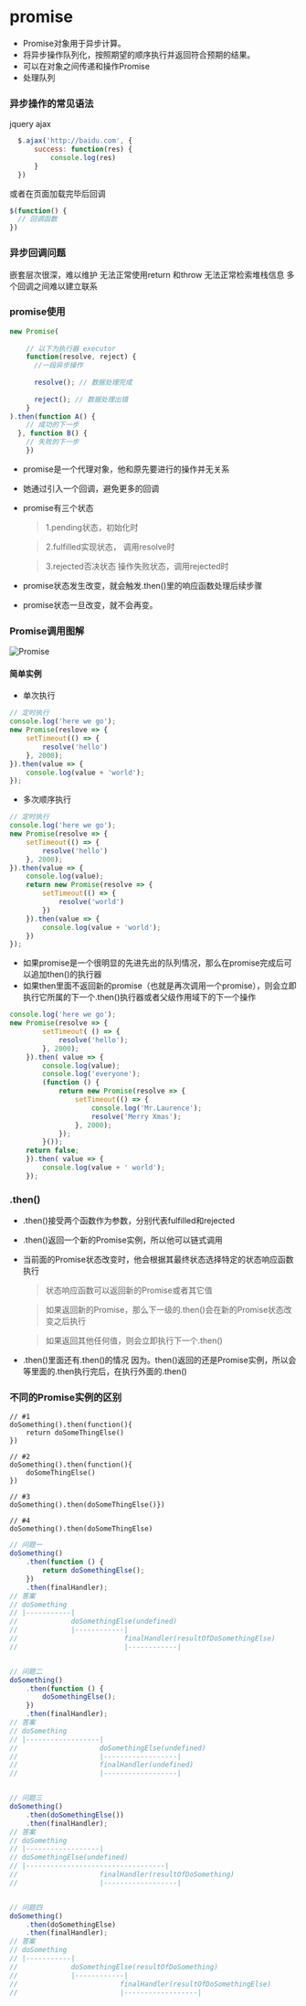 # promise
* Promise对象用于异步计算。
* 将异步操作队列化，按照期望的顺序执行并返回符合预期的结果。
* 可以在对象之间传递和操作Promise
* 处理队列
### 异步操作的常见语法
  jquery ajax
```javascript
  $.ajax('http://baidu.com', {
      success: function(res) {
          console.log(res)
      }
  })
  ```
  或者在页面加载完毕后回调
```javascript
$(function() {
  // 回调函数
})
```
### 异步回调问题
嵌套层次很深，难以维护
无法正常使用return 和throw
无法正常检索堆栈信息
多个回调之间难以建立联系

### promise使用
````javascript
new Promise(
    
    // 以下为执行器 executor
    function(resolve, reject) {
      //一段异步操作
      
      resolve(); // 数据处理完成
      
      reject(); // 数据处理出错 
    }
).then(function A() {
    // 成功的下一步
  }, function B() {
    // 失败的下一步
    })
````
* promise是一个代理对象，他和原先要进行的操作并无关系
* 她通过引入一个回调，避免更多的回调
* promise有三个状态
    > 1.pending状态，初始化时 
    
    > 2.fulfilled实现状态， 调用resolve时
    
    > 3.rejected否决状态 操作失败状态，调用rejected时
* promise状态发生改变，就会触发.then()里的响应函数处理后续步骤
* promise状态一旦改变，就不会再变。

### Promise调用图解
![Promise](../img/Promise.jpg)

#### 简单实例
* 单次执行
````javascript 1.6
// 定时执行
console.log('here we go');
new Promise(reslove => {
    setTimeout(() => {
        resolve('hello')
    }, 2000);
}).then(value => {
    console.log(value + 'world');
});
````
* 多次顺序执行

````javascript 1.6
// 定时执行
console.log('here we go');
new Promise(resolve => {
    setTimeout(() => {
        resolve('hello')
    }, 2000);
}).then(value => { 
    console.log(value);
    return new Promise(resolve => {
        setTimeout(() => {
            resolve('world')
        })
    }).then(value => {
        console.log(value + 'world');
    })
});
````
* 如果promise是一个很明显的先进先出的队列情况，那么在promise完成后可以追加then()的执行器
* 如果then里面不返回新的promise（也就是再次调用一个promise），则会立即执行它所属的下一个.then()执行器或者父级作用域下的下一个操作
````javascript
console.log('here we go');
new Promise(resolve => {
        setTimeout( () => {
            resolve('hello');
        }, 2000);
    }).then( value => {
        console.log(value);
        console.log('everyone');
        (function () {
            return new Promise(resolve => {
                setTimeout(() => {
                    console.log('Mr.Laurence');
                    resolve('Merry Xmas');
                }, 2000);
            });
        }());
    return false;
    }).then( value => {
        console.log(value + ' world');
    });
````

### .then()
* .then()接受两个函数作为参数，分别代表fulfilled和rejected
* .then()返回一个新的Promise实例，所以他可以链式调用
* 当前面的Promise状态改变时，他会根据其最终状态选择特定的状态响应函数执行
    >状态响应函数可以返回新的Promise或者其它值
    
    >如果返回新的Promise，那么下一级的.then()会在新的Promise状态改变之后执行
    
    >如果返回其他任何值，则会立即执行下一个.then()
* .then()里面还有.then()的情况
因为。then()返回的还是Promise实例，所以会等里面的.then执行完后，在执行外面的.then()

### 不同的Promise实例的区别
    
    // #1
    doSomething().then(function(){
        return doSomeThingElse()
    })
    
    // #2
    doSomething().then(function(){
        doSomeThingElse()
    })
    
    // #3
    doSomething().then(doSomeThingElse()})
    
    // #4
    doSomething().then(doSomeThingElse)
````javascript
// 问题一
doSomething()
    .then(function () {
        return doSomethingElse();
    })
    .then(finalHandler);
// 答案
// doSomething
// |-----------|
//             doSomethingElse(undefined)
//             |------------|
//                          finalHandler(resultOfDoSomethingElse)
//                          |------------|


// 问题二
doSomething()
    .then(function () {
        doSomethingElse();
    })
    .then(finalHandler);
// 答案
// doSomething
// |------------------|
//                    doSomethingElse(undefined)
//                    |------------------|
//                    finalHandler(undefined)
//                    |------------------|


// 问题三
doSomething()
    .then(doSomethingElse())
    .then(finalHandler);
// 答案
// doSomething
// |------------------|
// doSomethingElse(undefined)
// |----------------------------------|
//                    finalHandler(resultOfDoSomething)
//                    |------------------|


// 问题四
doSomething()
    .then(doSomethingElse)
    .then(finalHandler);
// 答案
// doSomething
// |-----------|
//             doSomethingElse(resultOfDoSomething)
//             |------------|
//                         finalHandler(resultOfDoSomethingElse)
//                         |------------------| 
````

     


  